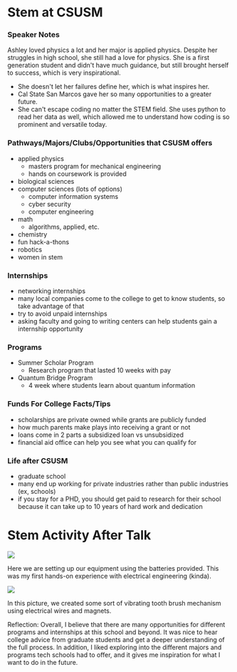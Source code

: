# Stem at CSUSM 

### Speaker Notes

Ashley loved physics a lot and her major is applied physics. Despite her struggles in high school, she still had a love for physics. She is a first generation student and didn't have much guidance, but still brought herself to success, which is very inspirational.
- She doesn't let her failures define her, which is what inspires her.
- Cal State San Marcos gave her so many opportunities to a greater future.
- She can't escape coding no matter the STEM field. She uses python to read her data as well, which allowed me to understand how coding is so prominent and versatile today.  

### Pathways/Majors/Clubs/Opportunities that CSUSM offers 
- applied physics
    - masters program for mechanical engineering
    - hands on coursework is provided
- biological sciences
- computer sciences (lots of options)
    - computer information systems
    - cyber security
    - computer engineering 
- math 
    - algorithms, applied, etc. 
- chemistry
- fun hack-a-thons 
- robotics
- women in stem

### Internships 
- networking internships 
- many local companies come to the college to get to know students, so take advantage of that
- try to avoid unpaid internships 
- asking faculty and going to writing centers can help students gain a internship opportunity 

### Programs
- Summer Scholar Program
    - Research program that lasted 10 weeks with pay 
- Quantum Bridge Program
    - 4 week where students learn about quantum information 

### Funds For College Facts/Tips
- scholarships are private owned while grants are publicly funded 
- how much parents make plays into receiving a grant or not 
- loans come in 2 parts a subsidized loan vs unsubsidized
- financial aid office can help you see what you can qualify for 

### Life after CSUSM
- graduate school 
- many end up working for private industries rather than public industries (ex, schools)
- if you stay for a PHD, you should get paid to research for their school because it can take up to 10 years of hard work and dedication 

# Stem Activity After Talk

![]({{site.baseurl}}/pic1.png)  

Here we are setting up our equipment using the batteries provided. This was my first hands-on experience with electrical engineering (kinda).

![]({{site.baseurl}}/pic2.png) 

In this picture, we created some sort of vibrating tooth brush mechanism using electrical wires and magnets. 

Reflection: Overall, I believe that there are many opportunities for different programs and internships at this school and beyond. It was nice to hear college advice from graduate students and get a deeper understanding of the full process. In addition, I liked exploring into the different majors and programs tech schools had to offer, and it gives me inspiration for what I want to do in the future. 